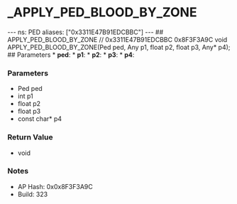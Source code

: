 # _APPLY_PED_BLOOD_BY_ZONE

--- ns: PED aliases: ["0x3311E47B91EDCBBC"] --- ## APPLY_PED_BLOOD_BY_ZONE  // 0x3311E47B91EDCBBC 0x8F3F3A9C void APPLY_PED_BLOOD_BY_ZONE(Ped ped, Any p1, float p2, float p3, Any* p4);   ## Parameters * **ped**: * **p1**: * **p2**: * **p3**: * **p4**:

### Parameters
* Ped ped
* int p1
* float p2
* float p3
* const char* p4

### Return Value
* void

### Notes
* AP Hash: 0x0x8F3F3A9C
* Build: 323

